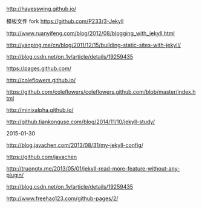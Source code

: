 http://hayesswing.github.io/

模板文件 fork https://github.com/P233/3-Jekyll

http://www.ruanyifeng.com/blog/2012/08/blogging_with_jekyll.html

http://yanping.me/cn/blog/2011/12/15/building-static-sites-with-jekyll/

http://blog.csdn.net/on_1y/article/details/19259435

https://pages.github.com/

http://coleflowers.github.io/

https://github.com/coleflowers/coleflowers.github.com/blob/master/index.html

http://minixalpha.github.io/


http://github.tiankonguse.com/blog/2014/11/10/jekyll-study/


2015-01-30

http://blog.javachen.com/2013/08/31/my-jekyll-config/

https://github.com/javachen


http://truongtx.me/2013/05/01/jekyll-read-more-feature-without-any-plugin/


http://blog.csdn.net/on_1y/article/details/19259435

http://www.freehao123.com/github-pages/2/







